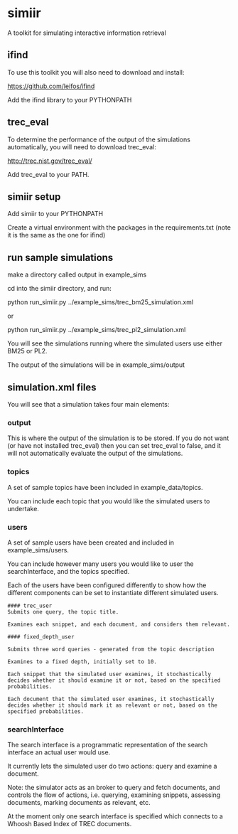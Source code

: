 # simiir

A toolkit for simulating interactive information retrieval


## ifind
To use this toolkit you will also need to download and install:

https://github.com/leifos/ifind

Add the ifind library to your PYTHONPATH


## trec_eval

To determine the performance of the output of the simulations automatically, you will need to download trec_eval:

http://trec.nist.gov/trec_eval/

Add trec_eval to your PATH.


## simiir setup

Add simiir to your PYTHONPATH

Create a virtual environment with the packages in the requirements.txt (note it is the same as the one for ifind)


## run sample simulations

make a directory called output in example_sims

cd into the simiir directory, and run:

python run_simiir.py ../example_sims/trec_bm25_simulation.xml

or

python run_simiir.py ../example_sims/trec_pl2_simulation.xml

You will see the simulations running where the simulated users use either BM25 or PL2.

The output of the simulations will be in example_sims/output


## simulation.xml files

You will see that a simulation takes four main elements:

### output
This is where the output of the simulation is to be stored.
If you do not want (or have not installed trec_eval) then you can set trec_eval to false,
and it will not automatically evaluate the output of the simulations.


### topics
A set of sample topics have been included in example_data/topics.

You can include each topic that you would like the simulated users to undertake.


### users
A set of sample users have been created and included in example_sims/users.

You can include however many users you would like to user the searchInterface, and the topics specified.

Each of the users have been configured differently to show how the different components can be set to instantiate different simulated users.

    #### trec_user
    Submits one query, the topic title.

    Examines each snippet, and each document, and considers them relevant.

    #### fixed_depth_user

    Submits three word queries - generated from the topic description

    Examines to a fixed depth, initially set to 10.

    Each snippet that the simulated user examines, it stochastically decides whether it should examine it or not, based on the specified probabilities.

    Each document that the simulated user examines, it stochastically decides whether it should mark it as relevant or not, based on the specified probabilities.


### searchInterface
The search interface is a programmatic representation of the search interface an actual user would use.

It currently lets the simulated user do two actions: query and examine a document.

Note: the simulator acts as an broker to query and fetch documents, and controls the flow of actions, i.e.
querying, examining snippets, assessing documents, marking documents as relevant, etc.

At the moment only one search interface is specified which connects to a Whoosh Based Index of TREC documents.









